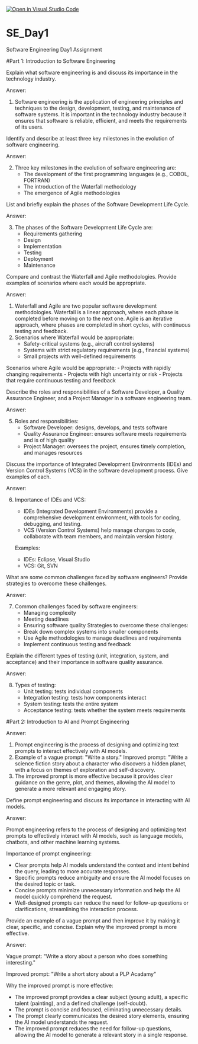 [![Open in Visual Studio Code](https://classroom.github.com/assets/open-in-vscode-2e0aaae1b6195c2367325f4f02e2d04e9abb55f0b24a779b69b11b9e10269abc.svg)](https://classroom.github.com/online_ide?assignment_repo_id=15535343&assignment_repo_type=AssignmentRepo)
# SE_Day1
Software Engineering Day1 Assignment

#Part 1: Introduction to Software Engineering

Explain what software engineering is and discuss its importance in the technology industry.

Answer:

1. Software engineering is the application of engineering principles and techniques to the design, development, testing, and maintenance of software systems. It is important in the technology industry because it ensures that software is reliable, efficient, and meets the requirements of its users.


Identify and describe at least three key milestones in the evolution of software engineering.

Answer:

2. Three key milestones in the evolution of software engineering are:
    - The development of the first programming languages (e.g., COBOL, FORTRAN)
    - The introduction of the Waterfall methodology
    - The emergence of Agile methodologies

List and briefly explain the phases of the Software Development Life Cycle.

Answer:

3. The phases of the Software Development Life Cycle are:
    - Requirements gathering
    - Design
    - Implementation
    - Testing
    - Deployment
    - Maintenance


Compare and contrast the Waterfall and Agile methodologies. Provide examples of scenarios where each would be appropriate.

Answer:

1. Waterfall and Agile are two popular software development methodologies. Waterfall is a linear approach, where each phase is completed before moving on to the next one. Agile is an iterative approach, where phases are completed in short cycles, with continuous testing and feedback.
2. Scenarios where Waterfall would be appropriate:
    - Safety-critical systems (e.g., aircraft control systems)
    - Systems with strict regulatory requirements (e.g., financial systems)
    - Small projects with well-defined requirements

  Scenarios where Agile would be appropriate:
    - Projects with rapidly changing requirements
    - Projects with high uncertainty or risk
    - Projects that require continuous testing and feedback

Describe the roles and responsibilities of a Software Developer, a Quality Assurance Engineer, and a Project Manager in a software engineering team.

Answer:

5. Roles and responsibilities:
    - Software Developer: designs, develops, and tests software
    - Quality Assurance Engineer: ensures software meets requirements and is of high quality
    - Project Manager: oversees the project, ensures timely completion, and manages resources

Discuss the importance of Integrated Development Environments (IDEs) and Version Control Systems (VCS) in the software development process. Give examples of each.

Answer:

6. Importance of IDEs and VCS:
    - IDEs (Integrated Development Environments) provide a comprehensive development environment, with tools for coding, debugging, and testing.
    - VCS (Version Control Systems) help manage changes to code, collaborate with team members, and maintain version history.

    Examples:
    - IDEs: Eclipse, Visual Studio
    - VCS: Git, SVN


What are some common challenges faced by software engineers? Provide strategies to overcome these challenges.

Answer:

7. Common challenges faced by software engineers:
    - Managing complexity
    - Meeting deadlines
    - Ensuring software quality
   Strategies to overcome these challenges:
    - Break down complex systems into smaller components
    - Use Agile methodologies to manage deadlines and requirements
    - Implement continuous testing and feedback


Explain the different types of testing (unit, integration, system, and acceptance) and their importance in software quality assurance.

Answer:

8. Types of testing:
    - Unit testing: tests individual components
    - Integration testing: tests how components interact
    - System testing: tests the entire system
    - Acceptance testing: tests whether the system meets requirements


#Part 2: Introduction to AI and Prompt Engineering

Answer:

1. Prompt engineering is the process of designing and optimizing text prompts to interact effectively with AI models.
2. Example of a vague prompt: "Write a story."
Improved prompt: "Write a science fiction story about a character who discovers a hidden planet, with a focus on themes of exploration and self-discovery.
3. The improved prompt is more effective because it provides clear guidance on the genre, plot, and themes, allowing the AI model to generate a more relevant and engaging story.

   
Define prompt engineering and discuss its importance in interacting with AI models.

Answer:

Prompt engineering refers to the process of designing and optimizing text prompts to effectively interact with AI models, such as language models, chatbots, and other machine learning systems.

Importance of prompt engineering:

- Clear prompts help AI models understand the context and intent behind the query, leading to more accurate responses.
- Specific prompts reduce ambiguity and ensure the AI model focuses on the desired topic or task.
- Concise prompts minimize unnecessary information and help the AI model quickly comprehend the request.
- Well-designed prompts can reduce the need for follow-up questions or clarifications, streamlining the interaction process.




Provide an example of a vague prompt and then improve it by making it clear, specific, and concise. Explain why the improved prompt is more effective.

Answer:

Vague prompt:
"Write a story about a person who does something interesting."

Improved prompt:
"Write a short story about a PLP Acadamy"

Why the improved prompt is more effective:

- The improved prompt provides a clear subject (young adult), a specific talent (painting), and a defined challenge (self-doubt).
- The prompt is concise and focused, eliminating unnecessary details.
- The prompt clearly communicates the desired story elements, ensuring the AI model understands the request.
- The improved prompt reduces the need for follow-up questions, allowing the AI model to generate a relevant story in a single response.
